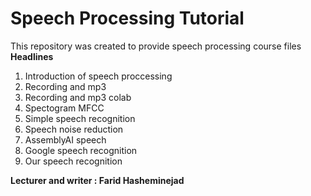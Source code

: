# Speech Processing Tutorial
This repository was created to provide speech processing course files
**Headlines**
1. Introduction of speech proccessing
2. Recording and mp3
3. Recording and mp3 colab
4. Spectogram MFCC
5. Simple speech recognition
6. Speech noise reduction
7. AssemblyAI speech
8. Google speech recognition
9. Our speech recognition

**Lecturer and writer : Farid Hasheminejad**
